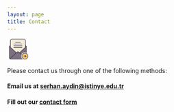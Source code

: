 ```yaml
---
layout: page
title: Contact
---
```


<img src="../figures/email.png" width="50">

Please contact us through one of the following methods:

#### Email us at [serhan.aydin@istinye.edu.tr](mailto:serhan.aydin@istinye.edu.tr)

#### Fill out our [contact form](https://goo.gl/forms/nrqEv1LzeUD4uGLj1)
